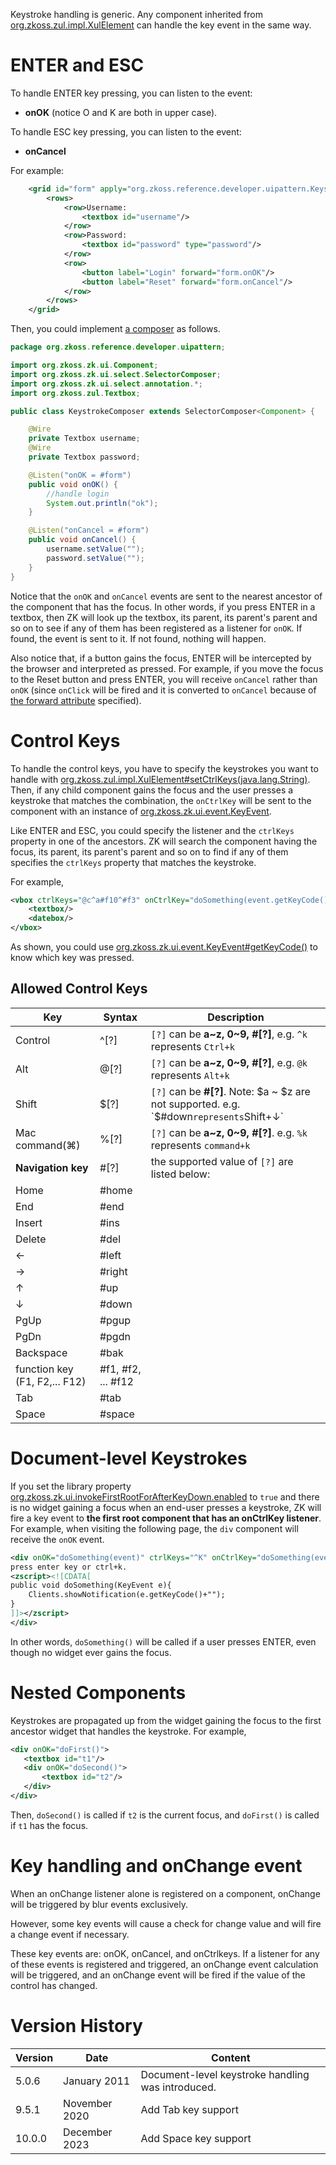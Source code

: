 

Keystroke handling is generic. Any component inherited from
[org.zkoss.zul.impl.XulElement](https://www.zkoss.org/javadoc/latest/zk/org/zkoss/zul/impl/XulElement.html) can handle the key
event in the same way.

# ENTER and ESC

To handle ENTER key pressing, you can listen to the event:

- **onOK** (notice O and K are both in upper case).

To handle ESC key pressing, you can listen to the event:

- **onCancel**

For example:

```xml
    <grid id="form" apply="org.zkoss.reference.developer.uipattern.KeystrokeComposer">
        <rows>
            <row>Username:
                <textbox id="username"/>
            </row>
            <row>Password:
                <textbox id="password" type="password"/>
            </row>
            <row>
                <button label="Login" forward="form.onOK"/>
                <button label="Reset" forward="form.onCancel"/>
            </row>
        </rows>
    </grid>
```

Then, you could implement [a composer]({{site.baseurl}}/zk_dev_ref/mvc/composer)
as follows.

```java
package org.zkoss.reference.developer.uipattern;

import org.zkoss.zk.ui.Component;
import org.zkoss.zk.ui.select.SelectorComposer;
import org.zkoss.zk.ui.select.annotation.*;
import org.zkoss.zul.Textbox;

public class KeystrokeComposer extends SelectorComposer<Component> {

    @Wire
    private Textbox username;
    @Wire
    private Textbox password;

    @Listen("onOK = #form")
    public void onOK() {
        //handle login
        System.out.println("ok");
    }

    @Listen("onCancel = #form")
    public void onCancel() {
        username.setValue("");
        password.setValue("");
    }
}
```

Notice that the `onOK` and `onCancel` events are sent to the nearest
ancestor of the component that has the focus. In other words, if you
press ENTER in a textbox, then ZK will look up the textbox, its parent,
its parent's parent and so on to see if any of them has been registered
as a listener for `onOK`. If found, the event is sent to it. If not
found, nothing will happen.

Also notice that, if a button gains the focus, ENTER will be intercepted
by the browser and interpreted as pressed. For example, if you move the
focus to the Reset button and press ENTER, you will receive `onCancel`
rather than `onOK` (since `onClick` will be fired and it is converted to
`onCancel` because of [the forward attribute](/zuml_ref/forward)
specified).

# Control Keys

To handle the control keys, you have to specify the keystrokes you want
to handle with
[org.zkoss.zul.impl.XulElement#setCtrlKeys(java.lang.String)](https://www.zkoss.org/javadoc/latest/zk/org/zkoss/zul/impl/XulElement.html#setCtrlKeys(java.lang.String)).
Then, if any child component gains the focus and the user presses a
keystroke that matches the combination, the `onCtrlKey` will be sent to
the component with an instance of
[org.zkoss.zk.ui.event.KeyEvent](https://www.zkoss.org/javadoc/latest/zk/org/zkoss/zk/ui/event/KeyEvent.html).

Like ENTER and ESC, you could specify the listener and the `ctrlKeys`
property in one of the ancestors. ZK will search the component having
the focus, its parent, its parent's parent and so on to find if any of
them specifies the `ctrlKeys` property that matches the keystroke.

For example,

```xml
<vbox ctrlKeys="@c^a#f10^#f3" onCtrlKey="doSomething(event.getKeyCode())">
    <textbox/>
    <datebox/>
</vbox>
```

As shown, you could use
[org.zkoss.zk.ui.event.KeyEvent#getKeyCode()](https://www.zkoss.org/javadoc/latest/zk/org/zkoss/zk/ui/event/KeyEvent.html#getKeyCode())
to know which key was pressed.

## Allowed Control Keys

| Key | Syntax | Description |
|---|---|---|
| Control | ^[?] | `[?]` can be **a~z, 0~9, #[?]**, e.g. `^k` represents `Ctrl+k` |
| Alt | @[?] | `[?]` can be **a~z, 0~9, #[?]**, e.g. `@k` represents `Alt+k` |
| Shift | $[?] | `[?]` can be **#[?]**. Note: $a ~ $z are not supported. e.g. `$#down` represents `Shift+↓` |
| Mac command(⌘) | %[?] | `[?]` can be **a~z, 0~9, #[?]**. e.g. `%k` represents `command+k` |
| **Navigation key** | #[?] | the supported value of `[?]` are listed below: |
| Home | #home | |
| End | #end | |
| Insert | #ins | |
| Delete | #del | |
| ← | #left | |
| → | #right | |
| ↑ | #up | |
| ↓ | #down | |
| PgUp | #pgup | |
| PgDn | #pgdn | |
| Backspace | #bak | |
| function key (F1, F2,... F12) | #f1, #f2, ... #f12 | |
| Tab | #tab | |
| Space | #space | |

# Document-level Keystrokes

If you set the library property
[org.zkoss.zk.ui.invokeFirstRootForAfterKeyDown.enabled]({{site.baseurl}}/zk_config_ref/org_zkoss_zk_ui_invokefirstrootforafterkeydown_enabled)
to `true` and there is no widget gaining a focus when an end-user
presses a keystroke, ZK will fire a key event to **the first root
component that has an onCtrlKey listener**. For example, when visiting
the following page, the `div` component will receive the `onOK` event.

```xml
<div onOK="doSomething(event)" ctrlKeys="^K" onCtrlKey="doSomething(event)" >
press enter key or ctrl+k.
<zscript><![CDATA[
public void doSomething(KeyEvent e){
    Clients.showNotification(e.getKeyCode()+"");
}
]]></zscript>
</div>
```

In other words, `doSomething()` will be called if a user presses ENTER,
even though no widget ever gains the focus.

# Nested Components

Keystrokes are propagated up from the widget gaining the focus to the
first ancestor widget that handles the keystroke. For example,

```xml
<div onOK="doFirst()">
   <textbox id="t1"/>
   <div onOK="doSecond()">
       <textbox id="t2"/>
   </div>
</div>
```

Then, `doSecond()` is called if `t2` is the current focus, and
`doFirst()` is called if `t1` has the focus.

# Key handling and onChange event

When an onChange listener alone is registered on a component, onChange
will be triggered by blur events exclusively.

However, some key events will cause a check for change value and will
fire a change event if necessary.

These key events are: onOK, onCancel, and onCtrlkeys. If a listener for
any of these events is registered and triggered, an onChange event
calculation will be triggered, and an onChange event will be fired if
the value of the control has changed.

# Version History

| Version | Date          | Content                                           |
|---------|---------------|---------------------------------------------------|
| 5.0.6   | January 2011  | Document-level keystroke handling was introduced. |
| 9.5.1   | November 2020 | Add Tab key support                               |
| 10.0.0  | December 2023 | Add Space key support                             |
